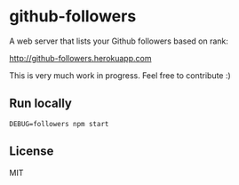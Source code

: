 # github-followers

A web server that lists your Github followers based on rank:

http://github-followers.herokuapp.com

This is very much work in progress. Feel free to contribute :)

## Run locally

```
DEBUG=followers npm start
```

## License

MIT

